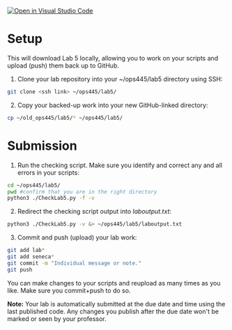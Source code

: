 [![Open in Visual Studio Code](https://classroom.github.com/assets/open-in-vscode-2e0aaae1b6195c2367325f4f02e2d04e9abb55f0b24a779b69b11b9e10269abc.svg)](https://classroom.github.com/online_ide?assignment_repo_id=15376328&assignment_repo_type=AssignmentRepo)
# Setup
This will download Lab 5 locally, allowing you to work on your scripts and upload (push) them back up to GitHub.

1. Clone your lab repository into your ~/ops445/lab5 directory using SSH:
```bash
git clone <ssh link> ~/ops445/lab5/
```
2. Copy your backed-up work into your new GitHub-linked directory:
```bash
cp ~/old_ops445/lab5/* ~/ops445/lab5/
```

# Submission
1. Run the checking script. Make sure you identify and correct any and all errors in your scripts:
```bash
cd ~/ops445/lab5/
pwd #confirm that you are in the right directory
python3 ./CheckLab5.py -f -v
```
2. Redirect the checking script output into *laboutput.txt*:
```bash
python3 ./CheckLab5.py -v &> ~/ops445/lab5/laboutput.txt
```

3. Commit and push (upload) your lab work:
```bash
git add lab*
git add seneca*
git commit -m "Individual message or note."
git push
```

You can make changes to your scripts and reupload as many times as you like. Make sure you commit+push to do so.

**Note:** Your lab is automatically submitted at the due date and time using the last published code. Any changes you publish after the due date won't be marked or seen by your professor.
